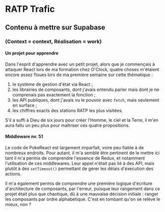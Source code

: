 # RATP Trafic

## Contenu à mettre sur Supabase

### (Context = context, Réalisation = work)

#### Un projet pour apprendre

Dans l'esprit d'apprendre avec un petit projet, alors que je commençais à attaquer React lors de ma formation chez O'Clock, quatre choses m'étaient encore assez floues lors de ma première semaine sur cette thématique :

1. le système de gestion d'état via React ;
2. les librairies de composants, dont j'avais entendu parler mais dont je ne comprenais pas exactement la fonction ;
3. les API publiques, dont j'avais vu le pouvoir avec `fetch`, mais seulement en surface ;
4. les chiffres exacts des stations RATP les plus visitées.

S'il a suffi à Dieu de six jours pour créer l'Homme, le ciel et la Terre, il m'en aura fallu un peu plus pour maîtriser ces quatre propositions.

#### Middleware nv. 51

Le code de PokeReact est largement imparfait, voire peu fiable à de nombreux endroits. Pour autant, il m'a semblé être pertinent de le mettre ici tant il m'a permis de comprendre l'essence de Redux, et notamment l'utilisation de ces middlewares. Leur appel n'était pas lié à des API, mais plutôt à des `setTimeout()` permettant de gérer les délais d'éxecution des actions.

Il m'a également permis de comprendre une première logique d'écriture d'architecture de composants, par l'erreur, puisque leur rangement dans ce projet était plus que chaotique, dû à une mauvaise décision initiale : ranger les composants par ordre alphabétique. C'est en tombant qu'on se relève le mieux, non ?
